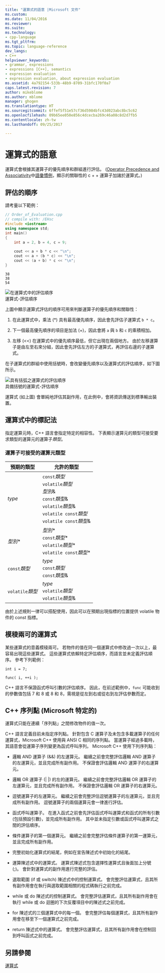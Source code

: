 ```yaml
---
title: "運算式的語意 |Microsoft 文件"
ms.custom: 
ms.date: 11/04/2016
ms.reviewer: 
ms.suite: 
ms.technology:
- cpp-language
ms.tgt_pltfrm: 
ms.topic: language-reference
dev_langs:
- C++
helpviewer_keywords:
- grammar, expressions
- expressions [C++], semantics
- expression evaluation
- expression evaluation, about expression evaluation
ms.assetid: 4a792154-533b-48b9-8709-31bfc170f0a7
caps.latest.revision: 7
author: mikeblome
ms.author: mblome
manager: ghogen
ms.translationtype: HT
ms.sourcegitcommit: 6ffef5f51e57cf36d5984bfc43d023abc8bc5c62
ms.openlocfilehash: 09b65ee050e856c4dcecba269c46a08c8d2d7fb5
ms.contentlocale: zh-tw
ms.lasthandoff: 09/25/2017

---
```

# <a name="semantics-of-expressions"></a>運算式的語意
運算式會根據其運算子的優先順序和群組進行評估。 ([Operator Precedence and Associativity](../cpp/cpp-built-in-operators-precedence-and-associativity.md)中[語彙慣例](../cpp/lexical-conventions.md)，顯示的關聯性的 c + + 運算子加諸於運算式。)  
  
## <a name="order-of-evaluation"></a>評估的順序  
 請考量以下範例：  
  
```cpp  
// Order_of_Evaluation.cpp  
// compile with: /EHsc  
#include <iostream>  
using namespace std;  
int main()  
{  
    int a = 2, b = 4, c = 9;  
  
    cout << a + b * c << "\n";  
    cout << a + (b * c) << "\n";  
    cout << (a + b) * c << "\n";  
}  
```  
  
```Output  
38  
38  
54  
```  
  
 ![在運算式中的評估順序](../cpp/media/vc38zv1.gif "vc38ZV1")  
運算式-評估順序  
  
 上圖中顯示運算式評估的順序可用來判斷運算子的優先順序和關聯性：  
  
1.  在此運算式中，乘法 (*) 具有最高優先順序，因此會先評估子運算式 `b * c`。  
  
2.  下一個最高優先順序的項目是加法 (+)，因此會將 `a` 與 `b` 和 `c` 的乘積相加。  
  
3.  左移 (<<) 在運算式中的優先順序最低，但它出現在兩個地方。 由於左移運算子是由左至右來分組，因此會先評估左方的子運算式，再評估右邊的子運算式。  
  
 在子運算式的群組中使用括號時，會改變優先順序以及運算式的評估順序，如下圖所示。  
  
 ![具有括弧之運算式的評估順序](../cpp/media/vc38zv2.gif "vc38ZV2")  
具備括號的運算式-評估順序  
  
 運算式 (如上圖) 會單純地評估其副作用，在此例中，會將資訊傳送到標準輸出裝置。  
  
## <a name="notation-in-expressions"></a>運算式中的標記法  
 指定運算元時，C++ 語言會指定特定的相容性。 下表顯示運算元的類型可接受要求類型的運算元的運算子*類型*。  
  
### <a name="operand-types-acceptable-to-operators"></a>運算子可接受的運算元類型  
  
|預期的類型|允許的類型|  
|-------------------|-------------------|  
|*type*|`const`*類型*<br /> `volatile`*類型*<br /> *型別*&<br /> `const`*類型*&<br /> `volatile`*類型*&<br /> `volatile const`*類型*<br /> `volatile const`*類型*&|  
|*型別*\*|*型別*\*<br /> `const`*類型*\*<br /> `volatile`*類型*\*<br /> `volatile const`*類型*\*|  
|`const`*類型*|*type*<br /> `const`*類型*<br />`const`*類型*&|  
|`volatile`*類型*|*type*<br /> `volatile`*類型*<br /> `volatile`*類型*&|  
  
 由於上述規則一律可以搭配使用，因此可以在預期出現指標的位置提供 volatile 物件的 const 指標。  
  
## <a name="ambiguous-expressions"></a>模稜兩可的運算式  
 某些運算式的意義模稜兩可。 若物件的值在同一個運算式中修改過一次以上，最容易出現這些運算式。 這些運算式依賴特定評估順序，而語言並未定義評估順序。 參考下列範例：  
  
```  
int i = 7;  
  
func( i, ++i );  
```  
  
 C++ 語言不保證函式呼叫引數的評估順序。 因此，在前述範例中，`func` 可能收到的參數值包括 7 和 8 或 8 和 8，需視是從左到右或從右到左評估參數而定。  
  
## <a name="c-sequence-points-microsoft-specific"></a>C++ 序列點 (Microsoft 特定的)  
 運算式只能在連續「序列點」之間修改物件的值一次。  
  
 C++ 語言定義目前未指定序列點。 針對包含 C 運算子及未包含多載運算子的任何運算式，Microsoft C++ 使用與 ANSI C 相同的序列點。 當運算子經過多載時，其語意會從運算子序列變更為函式呼叫序列。 Microsoft C++ 使用下列序列點：  
  
-   邏輯 AND 運算子 (&&) 的左運算元。 繼續之前會完整評估邏輯 AND 運算子的左運算元，並且完成所有副作用。 不保證會評估邏輯 AND 運算子的右運算元。  
  
-   邏輯 OR 運算子 (&#124; &#124;) 的左的運算元。 繼續之前會完整評估邏輯 OR 運算子的左運算元，並且完成所有副作用。 不保證會評估邏輯 OR 運算子的右運算元。  
  
-   逗號運算子的左運算元。 繼續之前會完整評估逗號運算子的左運算元，並且完成所有副作用。 逗號運算子的兩個運算元會一律進行評估。  
  
-   函式呼叫運算子。 在進入函式之前會先評估函式呼叫運算式和函式的所有引數 (包括預設引數)，並完成所有副作用。 其中並未指定引數或函式呼叫運算式之間的評估順序。  
  
-   條件運算子的第一個運算元。 繼續之前會完整評估條件運算子的第一運算元，並且完成所有副作用。  
  
-   完整初始化運算式的結尾，例如在宣告陳述式中初始化的結尾。  
  
-   運算陳述式中的運算式。 運算式陳述式包含選擇性運算式且後面加上分號 (;)。 會針對運算式的副作用進行完整的評估。  
  
-   選取範圍 (if 或 switch) 陳述式中的控制運算式。 會完整評估運算式，且其所有副作用會在執行與選取範圍相關的程式碼執行之前完成。  
  
-   while 或 do 陳述式的控制運算式。 會完整評估運算式，且其所有副作用會在執行 while 或 do 迴圈的下次反覆項目中的陳述式之前完成。  
  
-   for 陳述式的三個運算式中的每一個。 會完整評估每個運算式，且其所有副作用會在移至下一個運算式之前完成。  
  
-   return 陳述式中的運算式。 會完整評估運算式，且其所有副作用會在控制回到呼叫函式之前完成。  
  
## <a name="see-also"></a>另請參閱  
 [運算式](../cpp/expressions-cpp.md)
